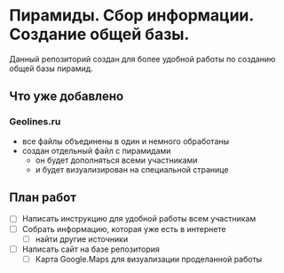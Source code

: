 # Пирамиды. Сбор информации. Создание общей базы.
Данный репозиторий создан для более удобной работы по созданию общей базы пирамид.

## Что уже добавлено
### Geolines.ru
- все файлы объединены в один и немного обработаны
- создан отдельный файл с пирамидами
  - он будет дополняться всеми участниками
  - и будет визуализирован на специальной странице


## План работ
- [ ] Написать инструкцию для удобной работы всем участникам
- [ ] Собрать информацию, которая уже есть в интернете
  - [ ] найти другие источники
- [ ] Написать сайт на базе репозитория
  - [ ] Карта Google.Maps для визуализации проделанной работы

